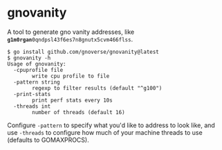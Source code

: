# gnovanity

A tool to generate gno vanity addresses, like <code><b>g1m0rgan</b>0qndpsl43f6es7n8gnutx5cvm466flss</code>.

```console
$ go install github.com/gnoverse/gnovanity@latest
$ gnovanity -h
Usage of gnovanity:
  -cpuprofile file
        write cpu profile to file
  -pattern string
        regexp to filter results (default "^g100")
  -print-stats
        print perf stats every 10s
  -threads int
        number of threads (default 16)
```

Configure `-pattern` to specify what you'd like to address to look like, and use
`-threads` to configure how much of your machine threads to use (defaults to
GOMAXPROCS).
